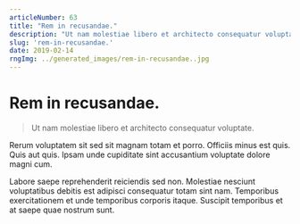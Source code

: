 ```yaml
---
articleNumber: 63
title: "Rem in recusandae."
description: "Ut nam molestiae libero et architecto consequatur voluptate."
slug: 'rem-in-recusandae.'
date: 2019-02-14
rngImg: ../generated_images/rem-in-recusandae..jpg
---
```


# Rem in recusandae.

> Ut nam molestiae libero et architecto consequatur voluptate.

Rerum voluptatem sit sed sit magnam totam et porro. Officiis minus est quis. Quis aut quis. Ipsam unde cupiditate sint accusantium voluptate dolore magni cum.
 Labore saepe reprehenderit reiciendis sed non. Molestiae nesciunt voluptatibus debitis est adipisci consequatur totam sint nam. Temporibus exercitationem et unde temporibus corporis itaque. Suscipit temporibus et at saepe quae nostrum sunt.
